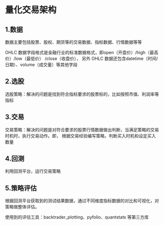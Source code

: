 # 量化交易架构
## 1.数据
数据主要包括股票、股权、期货等的交易数据、指标数据、行情数据等等

OHLC 数据字段格式是金融行业的标准数据格式，即open（开盘价）/high（最高价）/low（最低价）
/close（收盘价）， 另外 OHLC 数据还包含datetime（时间/日期）、volume（成交量）等其他字段

## 2.选股
选股策略：解决的问题是找到符合指标要求的股票标的，比如按照市值、利润率等指标

## 3.交易
交易策略：解决的问题是对符合要求的股票行情数据做出判断，当满足策略的交易时机时，执行交易动作。即， 
根据交易经验编写策略，判断买入时机和设定买入数量

## 4.回测
利用回测平台，运行交易策略

## 5.策略评估
根据回测平台获取到的测试结果数据，通过不同维度指标数据的对比和可视化，对策略做整体评估。

使用到的评估工具：backtrader_plotting、pyfolio、quantstats 等第三方库